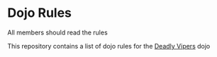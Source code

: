 Dojo Rules
==========

All members should read the rules

This repository contains a list of dojo rules for the [Deadly Vipers](https://github.com/deadlyvipers) dojo
